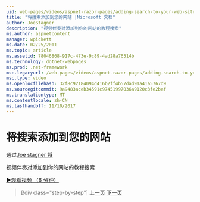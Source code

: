 ```yaml
---
uid: web-pages/videos/aspnet-razor-pages/adding-search-to-your-web-site
title: "将搜索添加到您的网站 |Microsoft 文档"
author: JoeStagner
description: "视频伴奏对添加到你的网站的教程搜索"
ms.author: aspnetcontent
manager: wpickett
ms.date: 02/25/2011
ms.topic: article
ms.assetid: 78046868-917c-473e-9c89-4ad28a76514b
ms.technology: dotnet-webpages
ms.prod: .net-framework
msc.legacyurl: /web-pages/videos/aspnet-razor-pages/adding-search-to-your-web-site
msc.type: video
ms.openlocfilehash: 32f8c92184094d416b2ff4b57dad91a41a5767d9
ms.sourcegitcommit: 9a9483aceb34591c97451997036a9120c3fe2baf
ms.translationtype: MT
ms.contentlocale: zh-CN
ms.lasthandoff: 11/10/2017
---
```

<a name="adding-search-to-your-web-site"></a>将搜索添加到您的网站
====================
通过[Joe stagner 将](https://github.com/JoeStagner)

视频伴奏对添加到你的网站的教程搜索

[&#9654;观看视频 （6 分钟）](https://channel9.msdn.com/Blogs/ASP-NET-Site-Videos/adding-search-to-your-web-site)

>[!div class="step-by-step"]
[上一页](adding-email-to-your-web-site.md)
[下一页](adding-social-networking-to-your-website.md)
